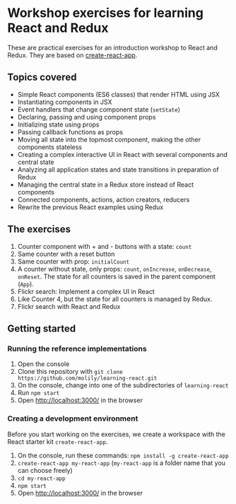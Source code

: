 # Workshop exercises for learning React and Redux

These are practical exercises for an introduction workshop to React and Redux. They are based on [create-react-app](https://github.com/facebookincubator/create-react-app).

## Topics covered

- Simple React components (ES6 classes) that render HTML using JSX
- Instantiating components in JSX
- Event handlers that change component state (`setState`)
- Declaring, passing and using component props
- Initializing state using props
- Passing callback functions as props
- Moving all state into the topmost component, making the other components stateless
- Creating a complex interactive UI in React with several components and central state
- Analyzing all application states and state transitions in preparation of Redux
- Managing the central state in a Redux store instead of React components
- Connected components, actions, action creators, reducers
- Rewrite the previous React examples using Redux

## The exercises

1. Counter component with + and - buttons with a state: `count`
2. Same counter with a reset button
3. Same counter with prop: `initialCount`
4. A counter without state, only props: `count`, `onIncrease`, `onDecrease`, `onReset`. The state for all counters is saved in the parent component (`App`).
5. Flickr search: Implement a complex UI in React
6. Like Counter 4, but the state for all counters is managed by Redux.
7. Flickr search with React and Redux

## Getting started

### Running the reference implementations

1. Open the console
2. Clone this repository with `git clone https://github.com/molily/learning-react.git`
3. On the console, change into one of the subdirectories of `learning-react`
4. Run `npm start`
5. Open [http://localhost:3000/](http://localhost:3000/) in the browser

### Creating a development environment

Before you start working on the exercises, we create a workspace with the React starter kit `create-react-app`.

1. On the console, run these commands:
   `npm install -g create-react-app`
2. `create-react-app my-react-app` (`my-react-app` is a folder name that you can choose freely)
3. `cd my-react-app`
4. `npm start`
5. Open [http://localhost:3000/](http://localhost:3000/) in the browser

